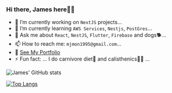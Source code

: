 ### Hi there, James here👋✨

- 🔭 I’m currently working on `NextJS` projects...
- 🌱 I’m currently learning `AWS Services`, `Nestjs`, `PostGres`...
- 💬 Ask me about `React`, `NestJS`, `Flutter`, `Firebase` and dogs🐕...
- 📫 How to reach me: `mjmon1995@gmail.com`...
- 💼 [See My Portfolio](https://mjmon.github.io/#works)
-  ⚡ Fun fact:  ... I do carnivore diet🍖  and calisthenics💪🏼 ...


![James' GitHub stats](https://github-readme-stats.vercel.app/api?username=mjmon&show_icons=true&theme=gruvbox)

[![Top Langs](https://github-readme-stats.vercel.app/api/top-langs/?username=mjmon&layout=donut)](https://github.com/mjmon/github-readme-stats)
